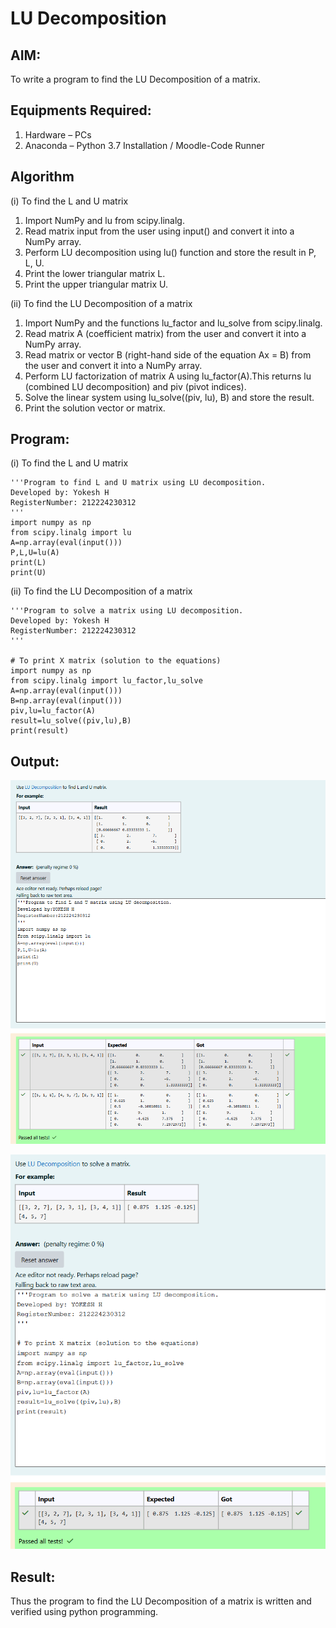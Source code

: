 # LU Decomposition 

## AIM:
To write a program to find the LU Decomposition of a matrix.

## Equipments Required:
1. Hardware – PCs
2. Anaconda – Python 3.7 Installation / Moodle-Code Runner

## Algorithm
(i) To find the L and U matrix
1. Import NumPy and lu from scipy.linalg.
2. Read matrix input from the user using input() and convert it into a NumPy array.
3. Perform LU decomposition using lu() function and store the result in P, L, U.
4. Print the lower triangular matrix L.
5. Print the upper triangular matrix U.

(ii) To find the LU Decomposition of a matrix
1. Import NumPy and the functions lu_factor and lu_solve from scipy.linalg.
2. Read matrix A (coefficient matrix) from the user and convert it into a NumPy array.
3. Read matrix or vector B (right-hand side of the equation Ax = B) from the user and convert it into a NumPy array.
4. Perform LU factorization of matrix A using lu_factor(A).This returns lu (combined LU decomposition) and piv (pivot indices).
5. Solve the linear system using lu_solve((piv, lu), B) and store the result.
6. Print the solution vector or matrix.

## Program:
(i) To find the L and U matrix
```
'''Program to find L and U matrix using LU decomposition.
Developed by: Yokesh H
RegisterNumber: 212224230312
'''
import numpy as np 
from scipy.linalg import lu
A=np.array(eval(input()))
P,L,U=lu(A)
print(L)
print(U)
```
(ii) To find the LU Decomposition of a matrix
```
'''Program to solve a matrix using LU decomposition.
Developed by: Yokesh H
RegisterNumber: 212224230312
'''

# To print X matrix (solution to the equations)
import numpy as np
from scipy.linalg import lu_factor,lu_solve
A=np.array(eval(input()))
B=np.array(eval(input()))
piv,lu=lu_factor(A)
result=lu_solve((piv,lu),B)
print(result)
```

## Output:

![alt text](image-1.png)

![alt text](image-2.png)

## Result:
Thus the program to find the LU Decomposition of a matrix is written and verified using python programming.

